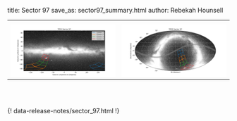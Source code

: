 title: Sector 97
save_as: sector97_summary.html
author: Rebekah Hounsell


<table>
  <tr>
    <th colspan="2" ></th>
  </tr>
  <tr>
    <td width="50%" style = "text-align: center;">
          <img class="img-responsive" style="max-width:100%;" src="images/sector-plots/tess_galactic_sector_097.png"> 
    </td>
   <td width="50%" style = "text-align: center;">
          <img class="img-responsive" style="max-width:100%;" src="images/sector-plots/tess_icrs_sector_097.png">
    </td>
  </tr>
</table>
<br></br>





{! data-release-notes/sector_97.html !}

<!---<img class="img-responsive" style="max-width:90%;" src="images/sector-plots/sector-plots.097.jpeg">--->